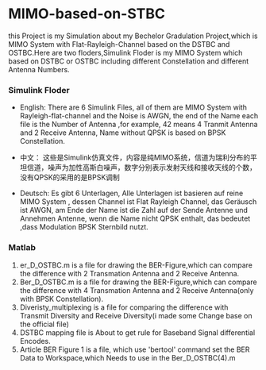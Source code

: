# MIMO-based-on-STBC
this Project is my Simulation about my Bechelor Gradulation Project,which is MIMO System with Flat-Rayleigh-Channel based on the DSTBC and OSTBC.Here are two floders,Simulink Floder is my MIMO System which based on DSTBC or OSTBC including different Constellation and different Antenna Numbers.
### Simulink Floder
- English:
There are 6 Simulink Files, all of them are MIMO System with Rayleigh-flat-channel and the Noise is AWGN, the end of the Name each file is the Number of Antenna ,for example, 42 means 4 Tranmit Antenna and 2 Receive Antenna, Name without QPSK is based on BPSK Constellation.

- 中文：
这些是Simulink仿真文件，内容是纯MIMO系统，信道为瑞利分布的平坦信道，噪声为加性高斯白噪声，数字分别表示发射天线和接收天线的个数，没有QPSK的采用的是BPSK调制

- Deutsch:
Es gibt 6 Unterlagen, Alle Unterlagen ist basieren auf reine MIMO System , dessen Channel ist Flat Rayleigh Channel, das Geräusch ist AWGN, am Ende der Name ist die Zahl auf der Sende Antenne und Annehmen Antenne, wenn die Name nicht QPSK enthalt, das bedeutet ,dass Modulation BPSK Sternbild nutzt.
### Matlab 
1. er_D_OSTBC.m is a file for drawing the BER-Figure,which can compare the difference with 2 Transmation Antenna and 2 Receive Antenna.
2. Ber_D_OSTBC.m is a file for drawing the BER-Figure,which can compare the difference with 4 Transmation Antenna and 2 Receive Antenna(only with BPSK Constellation).
3. Diveristy_multiplexing is a file for comparing the difference with Transmit Diversity and Receive Diversity(i made some Change base on the official file)
4. DSTBC mapping file is About to get  rule for Baseband Signal differential Encodes.
5. Article BER Figure 1 is a file, which use 'bertool' command set the BER Data to Workspace,which Needs to use in the Ber_D_OSTBC(4).m